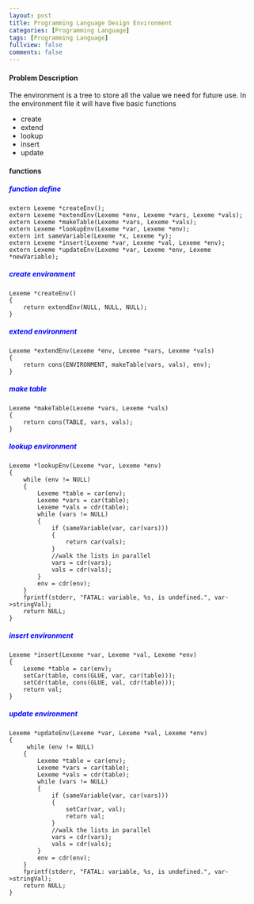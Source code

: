 ```yaml
---
layout: post
title: Programming Language Design Environment
categories: [Programming Language]
tags: [Programming Language]
fullview: false
comments: false
---
```

#### Problem Description
The environment is a tree to store all the value we need for future use.
In the environment file it will have five basic functions

- create
- extend
- lookup
- insert
- update

#### functions
##### <span style="color:blue"> function define </span>
```
extern Lexeme *createEnv();
extern Lexeme *extendEnv(Lexeme *env, Lexeme *vars, Lexeme *vals);
extern Lexeme *makeTable(Lexeme *vars, Lexeme *vals);
extern Lexeme *lookupEnv(Lexeme *var, Lexeme *env);
extern int sameVariable(Lexeme *x, Lexeme *y);
extern Lexeme *insert(Lexeme *var, Lexeme *val, Lexeme *env);
extern Lexeme *updateEnv(Lexeme *var, Lexeme *env, Lexeme *newVariable);
```

##### <span style="color:blue">create environment </span>
```
Lexeme *createEnv()
{
    return extendEnv(NULL, NULL, NULL);
}
```

##### <span style="color:blue">extend environment </span>
```
Lexeme *extendEnv(Lexeme *env, Lexeme *vars, Lexeme *vals)
{
    return cons(ENVIRONMENT, makeTable(vars, vals), env);
}
```

##### <span style="color:blue">make table </span>
```
Lexeme *makeTable(Lexeme *vars, Lexeme *vals)
{
    return cons(TABLE, vars, vals);
}
```

##### <span style="color:blue">lookup environment </span>
```
Lexeme *lookupEnv(Lexeme *var, Lexeme *env)
{
    while (env != NULL)
    {
        Lexeme *table = car(env);
        Lexeme *vars = car(table);
        Lexeme *vals = cdr(table);
        while (vars != NULL)
        {
            if (sameVariable(var, car(vars)))
            {
                return car(vals);
            }
            //walk the lists in parallel
            vars = cdr(vars);
            vals = cdr(vals);
        }
        env = cdr(env);
    }
    fprintf(stderr, "FATAL: variable, %s, is undefined.", var->stringVal);
    return NULL;
}
```
##### <span style="color:blue">insert environment </span>
```
Lexeme *insert(Lexeme *var, Lexeme *val, Lexeme *env)
{
    Lexeme *table = car(env);
    setCar(table, cons(GLUE, var, car(table)));
    setCdr(table, cons(GLUE, val, cdr(table)));
    return val;
}
```
##### <span style="color:blue">update environment </span>
```
Lexeme *updateEnv(Lexeme *var, Lexeme *val, Lexeme *env)
{
     while (env != NULL)
    {
        Lexeme *table = car(env);
        Lexeme *vars = car(table);
        Lexeme *vals = cdr(table);
        while (vars != NULL)
        {
            if (sameVariable(var, car(vars)))
            {   
                setCar(var, val);
                return val;
            }
            //walk the lists in parallel
            vars = cdr(vars);
            vals = cdr(vals);
        }
        env = cdr(env);
    }
    fprintf(stderr, "FATAL: variable, %s, is undefined.", var->stringVal);
    return NULL;
}
```

